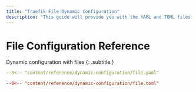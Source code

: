 ```yaml
---
title: "Traefik File Dynamic Configuration"
description: "This guide will provide you with the YAML and TOML files for dynamic configuration in Traefik Proxy. Read the technical documentation."
---
```


# File Configuration Reference

Dynamic configuration with files
{: .subtitle }

```yml  tab="YAML"
--8<-- "content/reference/dynamic-configuration/file.yaml"
```

```toml  tab="TOML"
--8<-- "content/reference/dynamic-configuration/file.toml"
```
